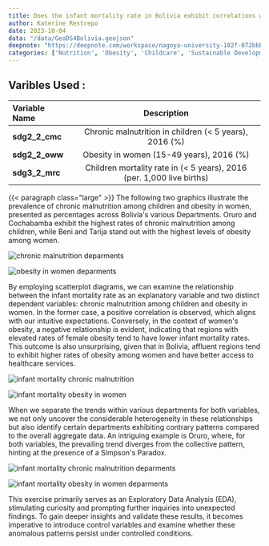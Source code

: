 ```yaml
---
title: Does the infant mortality rate in Bolivia exhibit correlations with nutritional challenges? Could there be evidence of a Simpson's Paradox?
author: Katerine Restrepo
date: 2023-10-04
data: "/data/GeoDS4Bolivia.geojson"
deepnote: "https://deepnote.com/workspace/nagoya-university-102f-072bbb53-844b-47b1-aa0d-c8654cf05167/project/Nutritional-Inequality-b5441f3b-b9ff-452a-a4cf-3a2ce6025e8d/notebook/Infant%20Mortality%20and%20Nutrition%20in%20Bolivia-84beb61d25a44593b6f174613c80f259"
categories: ['Nutrition', 'Obesity', 'Childcare', 'Sustainable Development']
---
```


## **Varibles Used :**
| Variable Name | Description |
| :-- | :-: |
|<b>sdg2_2_cmc</b>|Chronic malnutrition in children (< 5 years), 2016 (%)|
|<b>sdg2_2_oww</b>|Obesity in women (15-49 years), 2016 (%)|
|<b>sdg3_2_mrc</b>|Children mortality rate in (< 5 years), 2016 (per. 1,000 live births)|



{{< paragraph class="large" >}}
The following two graphics illustrate the prevalence of chronic malnutrition among children and obesity in women, presented as percentages across Bolivia's various Departments. Oruro and Cochabamba exhibit the highest rates of chronic malnutrition among children, while Beni and Tarija stand out with the highest levels of obesity among women.

![chronic malnutrition deparments](stories/Katerine-Restrepo-1/Image1.png)

![obesity in women deparments](stories/Katerine-Restrepo-1/Image2.png)


By employing scatterplot diagrams, we can examine the relationship between the infant mortality rate as an explanatory variable and two distinct dependent variables: chronic malnutrition among children and obesity in women. In the former case, a positive correlation is observed, which aligns with our intuitive expectations. Conversely, in the context of women's obesity, a negative relationship is evident, indicating that regions with elevated rates of female obesity tend to have lower infant mortality rates. This outcome is also unsurprising, given that in Bolivia, affluent regions tend to exhibit higher rates of obesity among women and have better access to healthcare services.

![infant mortality chronic malnutrition ](stories/Katerine-Restrepo-1/Image3.png)

![infant mortality obesity in women ](stories/Katerine-Restrepo-1/Image4.png)

When we separate the trends within various departments for both variables, we not only uncover the considerable heterogeneity in these relationships but also identify certain departments exhibiting contrary patterns compared to the overall aggregate data. An intriguing example is Oruro, where, for both variables, the prevailing trend diverges from the collective pattern, hinting at the presence of a Simpson's Paradox.

![infant mortality chronic malnutrition deparments](stories/Katerine-Restrepo-1/Image5.png)

![infant mortality obesity in women deparments](stories/Katerine-Restrepo-1/Image6.png)

This exercise primarily serves as an Exploratory Data Analysis (EDA), stimulating curiosity and prompting further inquiries into unexpected findings. To gain deeper insights and validate these results, it becomes imperative to introduce control variables and examine whether these anomalous patterns persist under controlled conditions.
